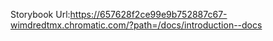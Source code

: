 Storybook Url:https://657628f2ce99e9b752887c67-wimdredtmx.chromatic.com/?path=/docs/introduction--docs
